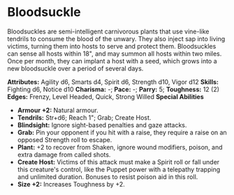 # Bloodsuckle

Bloodsuckles are semi-intelligent carnivorous plants that use
vine-like tendrils to consume the blood of the unwary. They also inject
sap into living victims, turning them into hosts to serve and protect
them. Bloodsuckles can sense all hosts within 18", and may summon all
hosts within two miles. Once per month, they can implant a host with a
seed, which grows into a new bloodsuckle over a period of several days.

**Attributes:** Agility d6, Smarts d4, Spirit d6, Strength d10, Vigor
d12
**Skills:** Fighting d6, Notice d10
**Charisma:** -; **Pace:** -; **Parry:** 5; **Toughness:** 12 (2)
**Edges:** Frenzy, Level Headed, Quick, Strong Willed
**Special Abilities**

- **Armour +2:** Natural armour.
- **Tendrils:** Str+d6; Reach 1"; Grab; Create Host.
- **Blindsight:** Ignore sight-based penalties and gaze attacks.
- **Grab:** Pin your opponent if you hit with a raise, they require a
raise on an opposed Strength roll to escape.
- **Plant:** +2 to recover from Shaken, ignore wound modifiers, poison,
and extra damage from called shots.
- **Create Host:** Victims of this attack must make a Spirit roll or
fall under this creature's control, like the Puppet power with a
telepathy trapping and unlimited duration. Bonuses to resist poison aid
in this roll.
- **Size +2:** Increases Toughness by +2.
